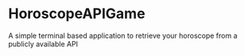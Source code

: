 # HoroscopeAPIGame
A simple terminal based application to retrieve your horoscope from a publicly available API
